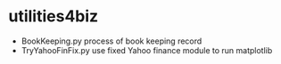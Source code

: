 # utilities4biz
* BookKeeping.py	process of book keeping record
* TryYahooFinFix.py use fixed Yahoo finance module to run matplotlib